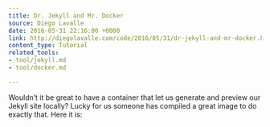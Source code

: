 ```yaml
---
title: Dr. Jekyll and Mr. Docker
source: Diego Lavalle
date: 2016-05-31 22:16:00 +0000
link: http://diegolavalle.com/code/2016/05/31/dr-jekyll-and-mr-docker.html
content_type: Tutorial
related_tools:
- tool/jekyll.md
- tool/docker.md

---
```

Wouldn’t it be great to have a container that let us generate and preview our Jekyll site locally? Lucky for us someone has compiled a great image to do exactly that. Here it is:





